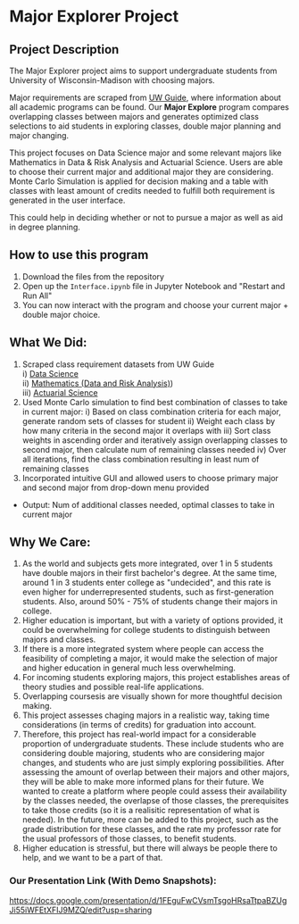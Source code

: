 # Major Explorer Project

## Project Description 
The Major Explorer project aims to support undergraduate students from University of Wisconsin-Madison with choosing majors. 

Major requirements are scraped from [UW Guide](https://guide.wisc.edu/), where information about all academic programs can be found. Our **Major Explore** program compares overlapping classes between majors and generates optimized class selections to aid students in exploring classes, double major planning and major changing. 

This project focuses on Data Science major and some relevant majors like Mathematics in Data & Risk Analysis and Actuarial Science. Users are able to choose their current major and additional major they are considering. Monte Carlo Simulation is applied for decision making and a table with classes with least amount of credits needed to fulfill both requirement is generated in the user interface. 

This could help in deciding whether or not to pursue a major as well as aid in degree planning. 

## How to use this program
1) Download the files from the repository
2) Open up the `Interface.ipynb` file in Jupyter Notebook and "Restart and Run All"
3) You can now interact with the program and choose your current major + double major choice.


## What We Did:
1. Scraped class requirement datasets from UW Guide<br/>
      i) [Data Science](https://guide.wisc.edu/undergraduate/letters-science/statistics/data-science-bs/#requirementstext) <br/>
      ii) [Mathematics (Data and Risk Analysis)](https://guide.wisc.edu/undergraduate/letters-science/mathematics/mathematics-ba/mathematics-mathematics-data-risk-analysis-ba/)) <br/>
      iii) [Actuarial Science](https://guide.wisc.edu/undergraduate/business/risk-insurance/business-actuarial-science-bba/#requirementstext) <br/>
2. Used Monte Carlo simulation to find best combination of classes to take in current major:
      i) Based on class combination criteria for each major, generate random sets of classes for student
      ii) Weight each class by how many criteria in the second major it overlaps with
      iii) Sort class weights in ascending order and iteratively assign overlapping classes to second major, then calculate num of remaining classes needed
      iv) Over all iterations, find the class combination resulting in least num of remaining classes
3. Incorporated intuitive GUI and allowed users to choose primary major and second major from drop-down menu provided

- Output: Num of additional classes needed, optimal classes to take in current major

 
## Why We Care:
1. As the world and subjects gets more integrated, over 1 in 5 students have double majors in their first bachelor's degree. At the same time, around 1 in 3 students enter college as "undecided", and this rate is even higher for underrepresented students, such as first-generation students. Also, around 50% - 75% of students change their majors in college.
2. Higher education is important, but with a variety of options provided, it could be overwhelming for college students to distinguish between majors and classes.
3. If there is a more integrated system where people can access the feasibility of completing a major, it would make the selection of major and higher education in general much less overwhelming.
4. For incoming students exploring majors, this project establishes areas of theory studies and possible real-life applications.
5. Overlapping coursesis are visually shown for more thoughtful decision making.
6. This project assesses chaging majors in a realistic way, taking time considerations (in terms of credits) for graduation into account.
7. Therefore, this project has real-world impact for a considerable proportion of undergraduate students. These include students who are considering double majoring, students who are considering major changes, and students who are just simply exploring possibilities. After assessing the amount of overlap between their majors and other majors, they will be able to make more informed plans for their future. We wanted to create a platform where people could assess their availability by the classes needed, the overlapse of those classes, the prerequisites to take those credits (so it is a realisitic representation of what is needed). In the future, more can be added to this project, such as the grade distribution for these classes, and the rate my professor rate for the usual professors of those classes, to benefit students.
8. Higher education is stressful, but there will always be people there to help, and we want to be a part of that.

### Our Presentation Link (With Demo Snapshots):
https://docs.google.com/presentation/d/1FEguFwCVsmTsgoHRsaTtpaBZUgJi55iWFEtXFIJ9MZQ/edit?usp=sharing
